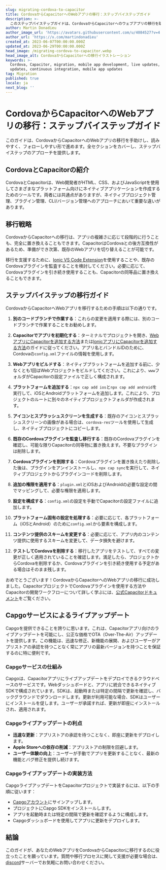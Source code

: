 ```yaml
---
slug: migrating-cordova-to-capacitor
title: CordovaからCapacitorへのWebアプリの移行：ステップバイステップガイド
description: >-
  このステップバイステップガイドは、CordovaからCapacitorへのウェブアプリの移行を助けるもので、すべてのセクションを網羅し、読みやすく従いやすくしています。
author: Martin Donadieu
author_image_url: 'https://avatars.githubusercontent.com/u/4084527?v=4'
author_url: 'https://x.com/martindonadieu'
created_at: 2023-06-07T00:00:00.000Z
updated_at: 2023-06-29T00:00:00.000Z
head_image: /migrating-cordova-to-capacitor.webp
head_image_alt: CordovaからCapacitorへの移行イラストレーション
keywords: >-
  Cordova, Capacitor, migration, mobile app development, live updates, OTA
  updates, continuous integration, mobile app updates
tag: Migration
published: true
locale: ja
next_blog: ''
---
```

# CordovaからCapacitorへのWebアプリの移行：ステップバイステップガイド

このガイドは、CordovaからCapacitorへのWebアプリの移行を手助けし、読みやすく、フォローしやすい形で進めます。全セクションをカバーし、ステップバイステップのアプローチを提供します。

## CordovaとCapacitorの紹介

CordovaとCapacitorは、Web開発者がHTML、CSS、およびJavaScriptを使用してさまざまなプラットフォーム向けにネイティブアプリケーションを作成するためのツールです。両者には共通点がありますが、ネイティブプロジェクト管理、プラグイン管理、CLI/バージョン管理へのアプローチにおいて重要な違いがあります。

## 移行戦略

CordovaからCapacitorへの移行は、アプリの複雑さに応じて段階的に行うことも、完全に置き換えることもできます。CapacitorはCordovaとの後方互換性があるため、準備ができ次第、既存のWebアプリを切り替えることが可能です。

移行を支援するために、[Ionic VS Code Extension](https://marketplace.visualstudio.com/items/?itemName=ionic.ionic)を使用することや、既存のCordovaプラグインを監査することを検討してください。必要に応じて、Cordovaプラグインを引き続き使用することも、Capacitorの同等品に置き換えることもできます。

## ステップバイステップの移行ガイド

CordovaからCapacitorへWebアプリを移行するための手順は以下の通りです。

1. **別のコードブランチで作業する**：これらの変更を適用する際には、別のコードブランチで作業することをお勧めします。

2. **Capacitorでアプリを初期化する**：ターミナルでプロジェクトを開き、[WebアプリにCapacitorを追加する方法](https://capacitorjs.com/docs/getting-started/#adding-capacitor-to-your-app)または[IonicアプリにCapacitorを追加する方法](https://capacitorjs.com/docs/getting-started/with-ionic/#existing-ionic-project)のガイドに従ってください。アプリ名とバンドルIDのために、Cordovaの`config.xml`ファイルの情報を使用します。

3. **Webアプリをビルドする**：ネイティブプラットフォームを追加する前に、少なくとも1回はWebプロジェクトをビルドしてください。これにより、`www`フォルダがCapacitorの設定ファイルで正しく構成されます。

4. **プラットフォームを追加する**：`npx cap add ios`と`npx cap add android`を実行して、iOSとAndroidプラットフォームを追加します。これにより、プロジェクトのルートに別々のネイティブプロジェクトフォルダが作成されます。

5. **アイコンとスプラッシュスクリーンを生成する**：既存のアイコンとスプラッシュスクリーンの画像がある場合は、`cordova-res`ツールを使用して生成し、ネイティブプロジェクトにコピーします。

6. **既存のCordovaプラグインを監査し移行する**：既存のCordovaプラグインを確認し、可能な限りCapacitorの同等物に置き換えます。不要なプラグインは削除します。

7. **Cordovaプラグインを削除する**：Cordovaプラグインを置き換えたり削除した後は、プラグインをアンインストールし、`npx cap sync`を実行して、ネイティブプロジェクトからプラグインコードを削除します。

8. **追加の権限を適用する**：`plugin.xml`とiOSおよびAndroidの必要な設定の間でマッピングして、必要な権限を適用します。

9. **設定を構成する**：`config.xml`の設定を手動でCapacitorの設定ファイルに追加します。

10. **プラットフォーム固有の設定を処理する**：必要に応じて、各プラットフォーム（iOSとAndroid）のために`config.xml`から要素を構成します。

11. **コンテンツ提供のスキームを変更する**：必要に応じて、アプリ内のコンテンツ提供に使用するスキームを変更して、データ損失を避けます。

12. **テストしてCordovaを削除する**：移行したアプリをテストして、すべての変更が正しく適用されていることを確認します。満足したら、プロジェクトからCordovaを削除するか、Cordovaプラグインを引き続き使用する予定がある場合はそのまま残します。

おめでとうございます！CordovaからCapacitorへのWebアプリの移行に成功しました。CapacitorプロジェクトでCordovaプラグインを使用する方法やCapacitorの開発ワークフローについて詳しく学ぶには、[公式Capacitorドキュメント](https://capacitorjs.com/docs/)をご覧ください。

## Capgoサービスによるライブアップデート

Capgoを提供できることを誇りに思います。これは、Capacitorアプリ向けのライブアップデートを可能にし、公正な価格でOTA（Over-The-Air）アップデートを提供します。この機能は、迅速な修正、新機能の展開、およびユーザーがアプリストアの承認を待つことなく常にアプリの最新バージョンを持つことを保証するのに特に便利です。

### Capgoサービスの仕組み

Capgoは、Capacitorアプリにライブアップデートをデプロイできるクラウドベースのサービスです。Webダッシュボードと、アプリに統合できるネイティブSDKで構成されています。SDKは、起動時または特定の間隔で更新を確認し、バックグラウンドでダウンロードします。更新が利用可能な場合、SDKはユーザーにインストールを促します。ユーザーが承諾すれば、更新が即座にインストールされ、適用されます。

### Capgoライブアップデートの利点

- **迅速な更新**：アプリストアの承認を待つことなく、即座に更新をデプロイします。
- **Apple Storeへの依存の削減**：アプリストアの制限を回避します。
- **ユーザー体験の向上**：ユーザーが手動でアプリを更新することなく、最新の機能とバグ修正を提供し続けます。

### Capgoライブアップデートの実装方法

CapgoライブアップデートをCapacitorプロジェクトで実装するには、以下の手順に従います：
- [Capgoアカウント](https://web.capgo.app/)にサインアップします。
- プロジェクトにCapgo SDKをインストールします。
- アプリを起動時または特定の間隔で更新を確認するように構成します。
- Capgoダッシュボードを使用してアプリに更新をデプロイします。

## 結論

このガイドが、あなたのWebアプリをCordovaからCapacitorに移行するのに役立ったことを願っています。質問や移行プロセスに関して支援が必要な場合は、[discord](https://discord.capgo.app)サーバーでお気軽にお問い合わせください。
